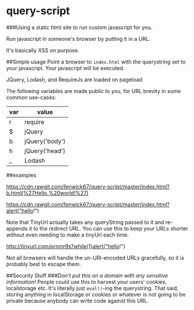 # query-script
###Using a static html site to run custom javascript for you.

Run javascript in someone's browser by putting it in a URL.

It's basically XSS on purpose.

##Simple usage
Point a browser to `index.html` with the querystring set to your javascript.  Your javascript will be executed.

JQuery, Lodash, and RequireJs are loaded on pageload

The following variables are made public to you, for URL brevity in some common use-cases:

| var | value          |
|-----|----------------|
| r   | require        |
| $   | jQuery         |
| b   | jQuery('body') |
| h   | jQuery('head') |
| _   | Lodash         |

##examples


https://cdn.rawgit.com/fenwick67/query-script/master/index.html?b.html(%27Hello,%20world!%27)

https://cdn.rawgit.com/fenwick67/query-script/master/index.html?alert("hello!")

Note that TinyUrl actually takes any queryString passed to it and re-appends it to the redirect URL.  You can use this to keep your URLs shorter without even needing to make a tinyUrl each time.

http://tinyurl.com/prnmr9s?while(1)alert("hello!")

Not all browsers will handle the un-URI-encoded URLs gracefully, so it is probably best to escape them.

##Security Stuff
###*Don't put this on a domain with any sensitive information!*
People could use this to harvest your users' cookies, localstorage etc.  It's literally just `eval()`-ing the querystring.  That said, storing anything in localStorage or cookies or whatever is not going to be private because anybody can write code against this URL.
